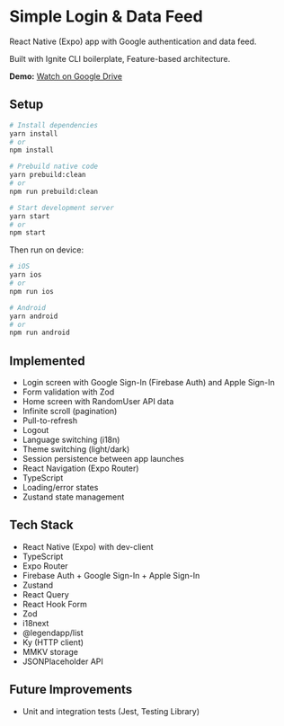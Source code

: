 # Simple Login & Data Feed

React Native (Expo) app with Google authentication and data feed.

Built with Ignite CLI boilerplate, Feature-based architecture.

**Demo:** [Watch on Google Drive](https://drive.google.com/file/d/1KLfZgSUmq9gQgpnjXBcYMOKqbH-8asme/view)

## Setup

```bash
# Install dependencies
yarn install
# or
npm install

# Prebuild native code
yarn prebuild:clean
# or
npm run prebuild:clean

# Start development server
yarn start
# or
npm start
```

Then run on device:

```bash
# iOS
yarn ios
# or
npm run ios

# Android
yarn android
# or
npm run android
```

## Implemented

- Login screen with Google Sign-In (Firebase Auth) and Apple Sign-In
- Form validation with Zod
- Home screen with RandomUser API data
- Infinite scroll (pagination)
- Pull-to-refresh
- Logout
- Language switching (i18n)
- Theme switching (light/dark)
- Session persistence between app launches
- React Navigation (Expo Router)
- TypeScript
- Loading/error states
- Zustand state management

## Tech Stack

- React Native (Expo) with dev-client
- TypeScript
- Expo Router
- Firebase Auth + Google Sign-In + Apple Sign-In
- Zustand
- React Query
- React Hook Form
- Zod
- i18next
- @legendapp/list
- Ky (HTTP client)
- MMKV storage
- JSONPlaceholder API

## Future Improvements

- Unit and integration tests (Jest, Testing Library)
